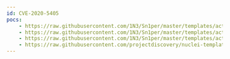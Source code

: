 ```yaml
---
id: CVE-2020-5405
pocs:
    - https://raw.githubusercontent.com/1N3/Sn1per/master/templates/active/CVE-2020-5405_-_Spring_Directory_Traversal_3.sh
    - https://raw.githubusercontent.com/1N3/Sn1per/master/templates/active/CVE-2020-5405_-_Spring_Directory_Traversal_2.sh
    - https://raw.githubusercontent.com/1N3/Sn1per/master/templates/active/CVE-2020-5405_-_Spring_Directory_Traversal_1.sh
    - https://raw.githubusercontent.com/projectdiscovery/nuclei-templates/master/cves/CVE-2020-5405.yaml
---
```

